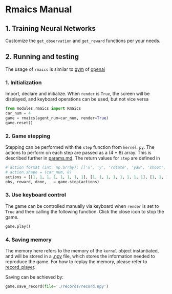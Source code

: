 # Rmaics Manual

## 1. Training Neural Networks

Customize the `get_observation` and `get_reward` functions per your needs.


## 2. Running and testing

The usage of `rmaics` is similar to [gym](https://github.com/openai/gym) of [openai](https://openai.com/)

### 1. Initialization

Import, declare and initialize. When `render` is `True`,
the screen will be displayed, and keyboard operations can be used, but not vice versa

```python
from modules.rmaics import Rmaics
car_num = 4
game = rmaics(agent_num=car_num, render=True)
game.reset()
```

### 2. Game stepping

Stepping can be performed with the `step` function from `kernel.py`. The actions
to perform on each step are passed as a (4 * 8) array. This is described further in
[params.md](./params.md#actions).
The return values for `step` are defined in []()

```python
# action format (int, np.array): [['x', 'y', 'rotate', 'yaw', 'shoot', 'supply', 'shoot_mode', 'auto_aim'], ...]
# action.shape = (car_num, 8)
actions = [[1, 1, 1, 1, 1, 1, 1, 1], [1, 1, 1, 1, 1, 1, 1, 1], [1, 1, 1, 1, 1, 1, 1, 1], [1, 1, 1, 1, 1, 1, 1, 1]]
obs, reward, done, _ = game.step(actions)
```

### 3. Use keyboard control

The game can be controlled manually via keyboard when `render` is set to `True` and then calling the following 
function. Click the close icon to stop the game.

```python
game.play()
```

### 4. Saving memory

The memory here refers to the memory of the `kernel` object instantiated, and will be stored in a 
[.npy](https://stackoverflow.com/questions/4090080/what-is-the-way-data-is-stored-in-npy ) file, which 
stores the information needed to reproduce the game. For how to replay the memory, 
please refer to [record_player](./record_player.md).

Saving can be achieved by:

```python
game.save_record(file='./records/record.npy')
```